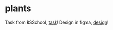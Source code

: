 # plants

Task from RSSchool, [task](https://github.com/rolling-scopes-school/tasks/blob/master/tasks/plants/plants.md)!
Design in figma, [design](https://www.figma.com/file/ntVt8IwlwzfVFMBuVVAze8/Plants?node-id=0%3A1)!
